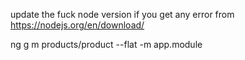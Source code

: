update the fuck node version if you get any error from
https://nodejs.org/en/download/

ng g m products/product --flat -m app.module
